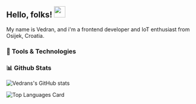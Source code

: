 ##  Hello, folks! <img src="https://raw.githubusercontent.com/MartinHeinz/MartinHeinz/master/wave.gif" width="30px">
My name is Vedran, and i'm a frontend developer and IoT enthusiast from Osijek, Croatia.

### :wrench: Tools & Technologies


### :bar_chart: Github Stats
![Vedrans's GitHub stats](https://github-readme-stats.vercel.app/api?username=vbrodar&show_icons=true&theme=dracula)

![Top Languages Card](https://github-readme-stats.vercel.app/api/top-langs/?username=vbrodar&show_icons=true&theme=dracula)

